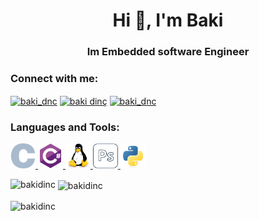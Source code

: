 <h1 align="center">Hi 👋, I'm Baki</h1>
<h3 align="center">Im Embedded software Engineer</h3>

<h3 align="left">Connect with me:</h3>
<p align="left">
<a href="https://twitter.com/baki_dnc" target="blank"><img align="center" src="https://raw.githubusercontent.com/rahuldkjain/github-profile-readme-generator/master/src/images/icons/Social/twitter.svg" alt="baki_dnc" height="30" width="40" /></a>
<a href="https://linkedin.com/in/baki̇ di̇nç" target="blank"><img align="center" src="https://raw.githubusercontent.com/rahuldkjain/github-profile-readme-generator/master/src/images/icons/Social/linked-in-alt.svg" alt="baki̇ di̇nç" height="30" width="40" /></a>
<a href="https://instagram.com/baki_dnc" target="blank"><img align="center" src="https://raw.githubusercontent.com/rahuldkjain/github-profile-readme-generator/master/src/images/icons/Social/instagram.svg" alt="baki_dnc" height="30" width="40" /></a>
</p>

<h3 align="left">Languages and Tools:</h3>
<p align="left"> <a href="https://www.cprogramming.com/" target="_blank" rel="noreferrer"> <img src="https://raw.githubusercontent.com/devicons/devicon/master/icons/c/c-original.svg" alt="c" width="40" height="40"/> </a> <a href="https://www.w3schools.com/cs/" target="_blank" rel="noreferrer"> <img src="https://raw.githubusercontent.com/devicons/devicon/master/icons/csharp/csharp-original.svg" alt="csharp" width="40" height="40"/> </a> <a href="https://www.linux.org/" target="_blank" rel="noreferrer"> <img src="https://raw.githubusercontent.com/devicons/devicon/master/icons/linux/linux-original.svg" alt="linux" width="40" height="40"/> </a> <a href="https://www.photoshop.com/en" target="_blank" rel="noreferrer"> <img src="https://raw.githubusercontent.com/devicons/devicon/master/icons/photoshop/photoshop-line.svg" alt="photoshop" width="40" height="40"/> </a> <a href="https://www.python.org" target="_blank" rel="noreferrer"> <img src="https://raw.githubusercontent.com/devicons/devicon/master/icons/python/python-original.svg" alt="python" width="40" height="40"/> </a> </p>

<p><img align="left" src="https://github-readme-stats.vercel.app/api/top-langs?username=bakidinc&show_icons=true&locale=en&layout=compact" alt="bakidinc" /></p>

<p>&nbsp;<img align="center" src="https://github-readme-stats.vercel.app/api?username=bakidinc&show_icons=true&locale=en" alt="bakidinc" /></p>

<p><img align="center" src="https://github-readme-streak-stats.herokuapp.com/?user=bakidinc&" alt="bakidinc" /></p>

